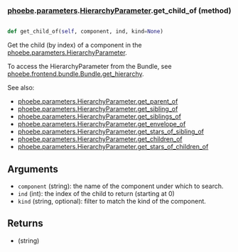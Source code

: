 ### [phoebe](phoebe.md).[parameters](phoebe.parameters.md).[HierarchyParameter](phoebe.parameters.HierarchyParameter.md).get_child_of (method)


```py

def get_child_of(self, component, ind, kind=None)

```



Get the child (by index) of a component in the
[phoebe.parameters.HierarchyParameter](phoebe.parameters.HierarchyParameter.md).

To access the HierarchyParameter from the Bundle, see
 [phoebe.frontend.bundle.Bundle.get_hierarchy](phoebe.frontend.bundle.Bundle.get_hierarchy.md).

See also:
* [phoebe.parameters.HierarchyParameter.get_parent_of](phoebe.parameters.HierarchyParameter.get_parent_of.md)
* [phoebe.parameters.HierarchyParameter.get_sibling_of](phoebe.parameters.HierarchyParameter.get_sibling_of.md)
* [phoebe.parameters.HierarchyParameter.get_siblings_of](phoebe.parameters.HierarchyParameter.get_siblings_of.md)
* [phoebe.parameters.HierarchyParameter.get_envelope_of](phoebe.parameters.HierarchyParameter.get_envelope_of.md)
* [phoebe.parameters.HierarchyParameter.get_stars_of_sibling_of](phoebe.parameters.HierarchyParameter.get_stars_of_sibling_of.md)
* [phoebe.parameters.HierarchyParameter.get_children_of](phoebe.parameters.HierarchyParameter.get_children_of.md)
* [phoebe.parameters.HierarchyParameter.get_stars_of_children_of](phoebe.parameters.HierarchyParameter.get_stars_of_children_of.md)

Arguments
----------
* `component` (string): the name of the component under which to search.
* `ind` (int): the index of the child to return (starting at 0)
* `kind` (string, optional): filter to match the kind of the component.

Returns
---------
* (string)

